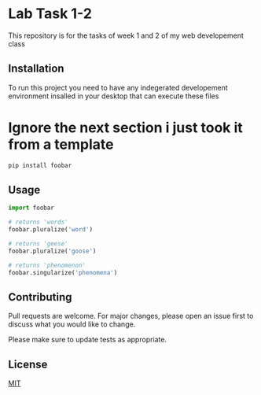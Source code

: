 # Lab Task 1-2

This repository is for the tasks of week 1 and 2 of my web developement class

## Installation

To run this project you need to have any indegerated developement environment insalled in your desktop that can execute these files

# Ignore the next section i just took it from a template


```bash
pip install foobar
```

## Usage

```python
import foobar

# returns 'words'
foobar.pluralize('word')

# returns 'geese'
foobar.pluralize('goose')

# returns 'phenomenon'
foobar.singularize('phenomena')
```

## Contributing

Pull requests are welcome. For major changes, please open an issue first
to discuss what you would like to change.

Please make sure to update tests as appropriate.

## License

[MIT](https://choosealicense.com/licenses/mit/)
